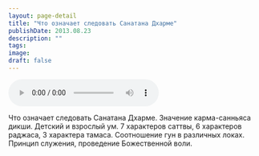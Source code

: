 ```yaml
---
layout: page-detail
title: "Что означает следовать Санатана Дхарме"
publishDate: 2013.08.23
description: ""
tags:
image:
draft: false
---
```


<audio title="2013.08.23 - Что означает следовать Санатана Дхарме.mp3" src="https://filer-api.advayta.org/v1.0/public/files/75485" controls=""></audio>

 Что означает следовать Санатана Дхарме. Значение карма-санньяса  
дикши. Детский и взрослый ум. 7 характеров саттвы, 6 характеров раджаса, 3 характера тамаса. Соотношение гун в различных локах.  
Принцип служения, проведение Божественной воли. 

  

